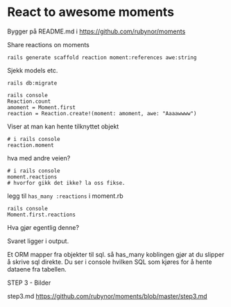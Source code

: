 
# React to awesome moments

Bygger på README.md i https://github.com/rubynor/moments

Share reactions on moments

    rails generate scaffold reaction moment:references awe:string

Sjekk models etc. 

    rails db:migrate

    rails console
    Reaction.count
    amoment = Moment.first
    reaction = Reaction.create!(moment: amoment, awe: "Aaaawwww")

Viser at man kan hente tilknyttet objekt

    # i rails console
    reaction.moment
    
hva med andre veien?

    # i rails console
    moment.reactions 
    # hvorfor gikk det ikke? la oss fikse.
    

legg til `has_many :reactions` i moment.rb

    rails console
    Moment.first.reactions

Hva gjør egentlig denne?

Svaret ligger i output.

Et ORM mapper fra objekter til sql. så has_many koblingen gjør at du slipper å skrive sql direkte. Du ser i console hvilken SQL som kjøres for å hente dataene fra tabellen.


STEP 3 - Bilder

step3.md https://github.com/rubynor/moments/blob/master/step3.md
